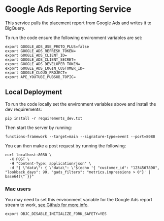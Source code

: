 # Google Ads Reporting Service

This service pulls the placement report from Google Ads and writes it to
BigQuery.

To run the code ensure the following environment variables are set:

```
export GOOGLE_ADS_USE_PROTO_PLUS=false
export GOOGLE_ADS_REFRESH_TOKEN=
export GOOGLE_ADS_CLIENT_ID=
export GOOGLE_ADS_CLIENT_SECRET=
export GOOGLE_ADS_DEVELOPER_TOKEN=
export GOOGLE_ADS_LOGIN_CUSTOMER_ID=
export GOOGLE_CLOUD_PROJECT=
export APE_YOUTUBE_PUBSUB_TOPIC=
```

## Local Deployment

To run the code locally set the environment variables above and install the dev
requirements:

```
pip install -r requirements_dev.txt
```

Then start the server by running:

```
functions-framework --target=main --signature-type=event --port=8080
```

You can then make a post request by running the following:

```
curl localhost:8080 \
  -X POST \
  -H "Content-Type: application/json" \
  -d "{ \"data\": { \"data\": \"$(echo '{ "customer_id": "1234567890", "lookback_days": 90, "gads_filters": "metrics.impressions > 0"}' | base64)\" }}"
```

### Mac users

You may need to set this environment variable for the Google Ads report stream
to work, [see Github for more info](https://github.com/rails/rails/issues/38560).

```
export OBJC_DISABLE_INITIALIZE_FORK_SAFETY=YES
```
